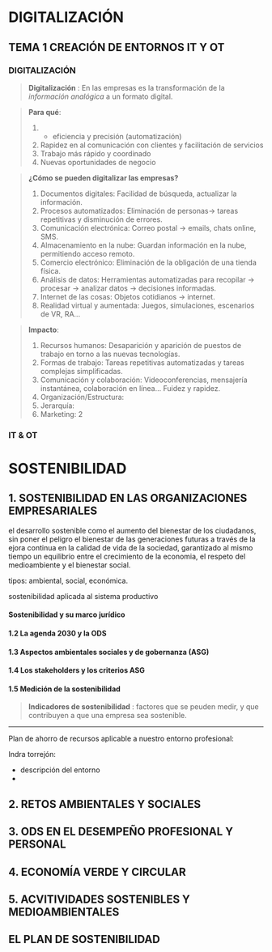 # DIGITALIZACIÓN
## TEMA 1 CREACIÓN DE ENTORNOS IT Y OT
### DIGITALIZACIÓN
> **Digitalización** : En las empresas es la transformación de la *información analógica* a un formato digital.   

> **Para qué**: 
> 	1. + eficiencia y precisión (automatización) 
> 	2. Rapidez en al comunicación con clientes y facilitación de servicios
> 	3. Trabajo más rápido y coordinado
> 	4. Nuevas oportunidades de negocio

> **¿Cómo se pueden digitalizar las empresas?** 
> 1. Documentos digitales: Facilidad de búsqueda, actualizar la información.
> 2. Procesos automatizados: Eliminación de personas-> tareas repetitivas y disminución de errores.
> 3. Comunicación electrónica:  Correo postal -> emails, chats online, SMS. 
> 4.  Almacenamiento en la nube: Guardan información en la nube, permitiendo acceso remoto. 
> 5. Comercio electrónico: Eliminación de la obligación de una tienda física.
> 6. Análisis de datos: Herramientas automatizadas para recopilar -> procesar -> analizar datos -> decisiones informadas. 
> 7. Internet de las cosas: Objetos cotidianos -> internet. 
> 8. Realidad virtual y aumentada: Juegos, simulaciones, escenarios de VR, RA...

> **Impacto**: 
> 1. Recursos humanos: Desaparición y aparición de puestos de trabajo en torno a las nuevas tecnologías.
> 2. Formas de trabajo: Tareas repetitivas automatizadas y tareas complejas simplificadas.
> 3. Comunicación y colaboración: Videoconferencias, mensajería instantánea, colaboración en línea... Fuidez y rapidez.
> 4. Organización/Estructura:
> 5. Jerarquía: 
> 6. Marketing: 2
### IT & OT 


# SOSTENIBILIDAD

## 1. SOSTENIBILIDAD EN LAS ORGANIZACIONES EMPRESARIALES

el desarrollo sostenible como el aumento del bienestar de los ciudadanos, sin poner el peligro el bienestar de las generaciones futuras a través de la ejora continua en la calidad de  vida de la sociedad, garantizado al mismo tiempo un equilibrio entre el crecimiento de la economia, el respeto del medioambiente y el bienestar social.

tipos: ambiental, social, económica.

sostenibilidad aplicada al sistema productivo

#### Sostenibilidad y su marco jurídico 
#### 1.2 La agenda 2030 y la ODS 

#### 1.3 Aspectos ambientales sociales y de gobernanza (ASG)

#### 1.4 Los stakeholders y los criterios ASG

#### 1.5 Medición de la sostenibilidad

> **Indicadores de sostenibilidad** : factores que se peuden medir, y que contribuyen a que una empresa sea sostenible.

- - - 
Plan de ahorro de recursos aplicable a nuestro entorno profesional:

Indra torrejón: 
- descripción del entorno
- 
## 2. RETOS AMBIENTALES Y SOCIALES


## 3. ODS EN EL DESEMPEÑO PROFESIONAL Y PERSONAL


## 4. ECONOMÍA VERDE Y CIRCULAR


## 5. ACVITIVIDADES SOSTENIBLES Y MEDIOAMBIENTALES


## EL PLAN DE SOSTENIBILIDAD

